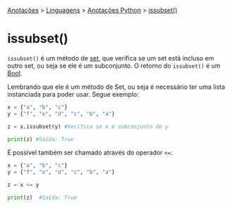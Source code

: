 <link rel="stylesheet" type="text/css" href="../../CSS/dark-theme.css">

[Anotações](../../) > [Linguagens](../Index.md) > [Anotações Python](./Index.md) > [issubset()](./SetIsSubset.md)

# issubset()

`issubset()` é um método de [set](./Set.md), que verifica se um set está incluso em outro set, ou seja se ele é um subconjunto. O retorno do `issubset()` é um [Bool](./Bool.md).

Lembrando que ele é um método de Set, ou seja é necessário ter uma lista instanciada para poder usar. Segue exemplo:

```python
x = {"a", "b", "c"}
y = {"f", "e", "d", "c", "b", "a"}

z = x.issubset(y) #Verifica se x é subconjunto de y

print(z) #Saída: True
```

É possível também ser chamado através do operador `<=`:

```python
x = {"a", "b", "c"}
y = {"f", "e", "d", "c", "b", "a"}

z = x <= y 

print(z)  #Saída: True
```